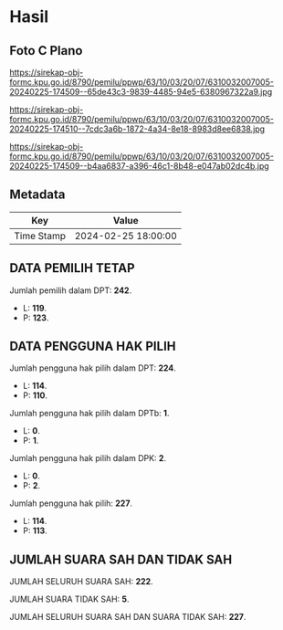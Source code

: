 # Hasil

## Foto C Plano

https://sirekap-obj-formc.kpu.go.id/8790/pemilu/ppwp/63/10/03/20/07/6310032007005-20240225-174509--65de43c3-9839-4485-94e5-6380967322a9.jpg

https://sirekap-obj-formc.kpu.go.id/8790/pemilu/ppwp/63/10/03/20/07/6310032007005-20240225-174510--7cdc3a6b-1872-4a34-8e18-8983d8ee6838.jpg

https://sirekap-obj-formc.kpu.go.id/8790/pemilu/ppwp/63/10/03/20/07/6310032007005-20240225-174509--b4aa6837-a396-46c1-8b48-e047ab02dc4b.jpg


## Metadata

| Key        | Value               |
| ---------- | ------------------- |
| Time Stamp | 2024-02-25 18:00:00 |


## DATA PEMILIH TETAP

Jumlah pemilih dalam DPT: **242**.
 * L: **119**.
 * P: **123**.

## DATA PENGGUNA HAK PILIH

Jumlah pengguna hak pilih dalam DPT: **224**.
 * L: **114**.
 * P: **110**.

Jumlah pengguna hak pilih dalam DPTb: **1**.
 * L: **0**.
 * P: **1**.

Jumlah pengguna hak pilih dalam DPK: **2**.
 * L: **0**.
 * P: **2**.

Jumlah pengguna hak pilih: **227**.
 * L: **114**.
 * P: **113**.

## JUMLAH SUARA SAH DAN TIDAK SAH

JUMLAH SELURUH SUARA SAH: **222**.

JUMLAH SUARA TIDAK SAH: **5**.

JUMLAH SELURUH SUARA SAH DAN SUARA TIDAK SAH: **227**.


